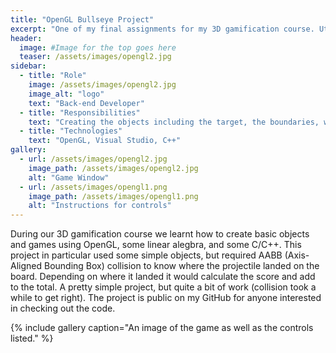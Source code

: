 ```yaml
---
title: "OpenGL Bullseye Project"
excerpt: "One of my final assignments for my 3D gamification course. Utilizes OpenGL with AABB collision."
header:
  image: #Image for the top goes here
  teaser: /assets/images/opengl2.jpg
sidebar:
  - title: "Role"
    image: /assets/images/opengl2.jpg
    image_alt: "logo"
    text: "Back-end Developer"
  - title: "Responsibilities"
    text: "Creating the objects including the target, the boundaries, walls, the shooter, and the projectile."
  - title: "Technologies"
    text: "OpenGL, Visual Studio, C++"
gallery:
  - url: /assets/images/opengl2.jpg
    image_path: /assets/images/opengl2.jpg
    alt: "Game Window"
  - url: /assets/images/opengl1.png
    image_path: /assets/images/opengl1.png
    alt: "Instructions for controls"
---
```


During our 3D gamification course we learnt how to create basic objects and games using OpenGL, some linear alegbra, and some C/C++. This project in particular used some simple objects, but required AABB (Axis-Aligned Bounding Box) collision to know where the projectile landed on the board. Depending on where it landed it would calculate the score and add to the total. A pretty simple project, but quite a bit of work (collision took a while to get right). The project is public on my GitHub for anyone interested in checking out the code.

{% include gallery caption="An image of the game as well as the controls listed." %}

